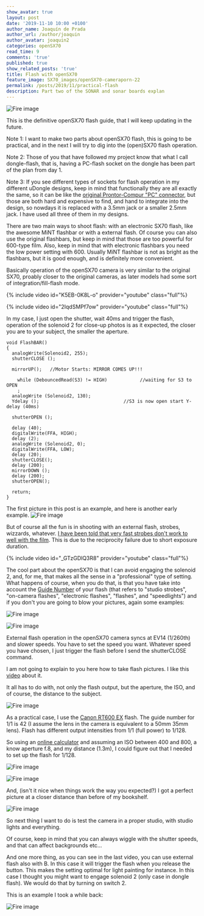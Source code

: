 ```yaml
---
show_avatar: true
layout: post
date: '2019-11-10 10:00 +0100'
author_name: Joaquín de Prada
author_url: /author/joaquin
author_avatar: joaquin2
categories: openSX70
read_time: 9
comments: 'true'
published: true
show_related_posts: 'true'
title: Flash with openSX70
feature_image: SX70_images/openSX70-cameraporn-22
permalink: /posts/2019/11/practical-flash
description: Part two of the SONAR and sonar boards explan
---
```

![Fire image]({{site.url}}/{{site.baseurl}}img/2019/11/20191109-flash-test-03.jpg)

This is the definitive openSX70 flash guide, that I will keep updating in the future.

Note 1: I want to make two parts about openSX70 flash, this is going to be practical, and in the next I will try to dig into the (open)SX70 flash operation.

Note 2: Those of you that have followed my project know that what I call dongle-flash, that is, having a PC-flash socket on the dongle has been part of the plan from day 1.

Note 3: If you see different types of sockets for flash operation in my different uDongle designs, keep in mind that functionally they are all exactly the same, so it can be like the [original Prontor-Compur "PC" connector](https://en.wikipedia.org/wiki/Prontor-Compur), but those are both hard and expensive to find, and hand to integrate into the design, so nowdays it is replaced with a 3.5mm jack or a smaller 2.5mm jack. I have used all three of them in my designs.

There are two main ways to shoot flash: with an electronic SX70 flash, like the awesome MiNT flashbar or with a external flash. 
Of course you can also use the original flashbars, but keep in mind that those are too powerful for 600-type film. Also, keep in mind that with electronic flashbars you need the low power setting with 600. 
Usually MiNT flashbar is not as bright as the flashbars, but it is good enough, and is definitely more convenient.

Basically operation of the openSX70 camera is very similar to the original SX70, proably closer to the original cameras, as later models had some sort of integration/fill-flash mode.

{% include video id="K5EB-0K8L-o" provider="youtube" class="full"%}

{% include video id="2IqdSMPf7ow" provider="youtube" class="full"%}

In my case, I just open the shutter, wait 40ms and trigger the flash, operation of the solenoid 2 for close-up photos is as it expected, the closer you are to your subject, the smaller the aperture.

```
void FlashBAR()
{
  analogWrite(Solenoid2, 255);
  shutterCLOSE ();

  mirrorUP();   //Motor Starts: MIRROR COMES UP!!!

	while (DebouncedRead(S3) != HIGH)            //waiting for S3 to OPEN
    ;
  analogWrite (Solenoid2, 130);
  Ydelay ();                               //S3 is now open start Y-delay (40ms)

  shutterOPEN ();

  delay (40);
  digitalWrite(FFA, HIGH);
  delay (2);
  analogWrite (Solenoid2, 0);
  digitalWrite(FFA, LOW);
  delay (20);
  shutterCLOSE();
  delay (200); 
  mirrorDOWN (); 
  delay (200);   
  shutterOPEN();
 
  return;
}
```

The first picture in this post is an example, and here is another early example.
![Fire image]({{site.url}}/{{site.baseurl}}img/2019/11/20191109-flash-test-06.jpg)


But of course all the fun is in shooting with an external flash, strobes, wizzards, whatever. [I have been told that very fast strobes don't work to well with the film](https://www.flickr.com/photos/kennys_fab_lab/45456712712). This is due to the reciprocity failure due to short exposure duration.

{% include video id="_GTzGDlQ3R8" provider="youtube" class="full"%}

The cool part about the openSX70 is that I can avoid engaging the solenoid 2, and, for me, that makes all the sense in a "professional" type of setting. What happens of course, when you do that, is that you have take into account the [Guide Number](https://en.wikipedia.org/wiki/Guide_number) of your flash (that refers to "studio strobes", "on-camera flashes", "electronic flashes", "flashes", and "speedlights") and if you don't you are going to blow your pictures, again some examples:

![Fire image]({{site.url}}/{{site.baseurl}}img/2019/11/20191109-flash-test-04.jpg)

![Fire image]({{site.url}}/{{site.baseurl}}img/2019/11/20191109-flash-test-02.jpg)

External flash operation in the openSX70 camera syncs at EV14 (1/260th) and slower speeds. You have to set the speed you want. Whatever speed you have chosen, I just trigger the flash before I send the shutterCLOSE command.

I am not going to explain to you here how to take flash pictures. I like this [video](https://petapixel.com/2019/02/05/understanding-flash-guide-number-and-common-misconceptions/) about it.  

It all has to do with, not only the flash output, but the aperture, the ISO, and of course, the distance to the subject.

![Fire image]({{site.url}}/{{site.baseurl}}img/2019/11/20191109-flash-test-05.jpg)

As a practical case, I use the [Canon RT600 EX](https://www.bhphotovideo.com/c/product/847537-REG/Canon_5296B002_Speedlite_600EX.html) flash. The guide number for 1/1 is 42 (I assume the lens in the camera is equivalent to a 50mm 35mm lens).
Flash has different output intensities from 1/1 (full power) to 1/128. 

So using an [online calculator](http://dpanswers.com/content/genrc_flash_calc.php) and assuming an ISO between 400 and 800, a know aperture f.8, and my distance (1.3m), I could figure out that I needed to set up the flash for 1/128.

![Fire image]({{site.url}}/{{site.baseurl}}img/2019/11/guide-number-2.jpg)

![Fire image]({{site.url}}/{{site.baseurl}}img/2019/11/guide-number-1.jpg)

And, (isn't it nice when things work the way you expected?) I got a perfect picture at a closer distance than before of my bookshelf.

![Fire image]({{site.url}}/{{site.baseurl}}img/2019/11/20191109-flash-test-01.jpg)

So next thing I want to do is test the camera in a proper studio, with studio lights and everything.

Of course, keep in mind that you can always wiggle with the shutter speeds, and that can affect backgrounds etc...

And one more thing, as you can see in the last video, you can use external flash also with B. 
In this case it will trigger the flash when you release the button. This makes the setting optimal for light painting for instance. 
In this case I thought you might want to engage solenoid 2 (only case in dongle flash). We would do that by turning on switch 2.

This is an example I took a while back:

![Fire image]({{site.url}}/{{site.baseurl}}img/2019/11/20180613-600color-B-flash-2.jpg)

